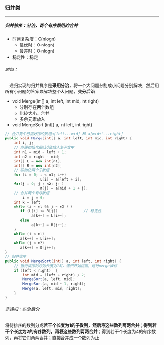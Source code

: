 ### 归并类

------

##### 归并排序：分治，两个有序数组的合并

- 时间复杂度：O(nlogn)
  - 最优时：O(nlogn)
  - 最差时：O(nlogn)
- 稳定性：稳定

###### 递归：

　递归实现的归并排序是**采用分治**，将一个大问题分割成小问题分别解决，然后用所有小问题的答案来解决整个大问题，**先分后治**　

- void Merge(int[] a, int left, int mid, int right) 
  - 分别存在两个数组
  - 比较大小，合并
  - 多余元素放入
- void MergeSort  (int[] a, int left, int right)

```java
// 合并两个已排好序的数组a[left...mid] 和 a[mid+1...right]
public void Merge(int[] a, int left, int mid, int right) {
    int i, j;
  	// 方便初始化把mid值放入左子女中
    int n1 = mid - left + 1;
    int n2 = right - mid;
    int[] L = new int[n1];
  	int[] R = new int[n2];
    // 初始化两个子数组
    for (i = 0; i < n1; i++)
				L[i] = a[left + i];
    for(j = 0; j < n2; j++)
				R[j] = a[mid + 1 + j];
  	// 合并两个有序数组
		i = j = 0;		
    int k = left;
    while (i < n1 && j < n2 ) {
       if (L[i] <= R[j])     		// 稳定性
      		a[k++] = L[i++];
       else
      		a[k++] = R[j++];
    }
    while (i < n1)
       a[k++] = L[i++];
    while (j < n2)
       a[k++] = R[j++];
}
// 归并排序
public void MergeSort(int[] a, int left, int right) {
  	// 当待排序的序列长度为1时，递归开始回溯，进行merge操作
    if (left < right)  {
        int mid = (left + right) / 2;
        MergeSort(a, left, mid);		
        MergeSort(a, mid + 1, right);
        Merge(a, left, mid, right);
    }
}
```

###### 非递归：先治后分

​	将待排序的数列分成**若干个长度为1的子数列，然后将这些数列两两合并；得到若干个长度为2的有序数列，再将这些数列两两合并**；得到若干个长度为4的有序数列，再将它们两两合并；直接合并成一个数列为止




